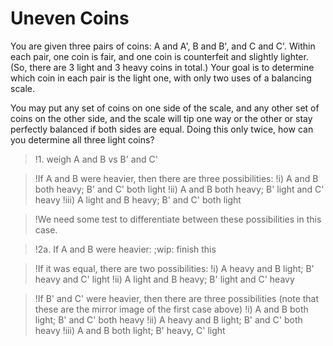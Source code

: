 Uneven Coins
============

You are given three pairs of coins: A and A', B and B', and C and C'. Within each pair, one coin is fair, and one coin is counterfeit and slightly lighter. (So, there are 3 light and 3 heavy coins in total.) Your goal is to determine which coin in each pair is the light one, with only two uses of a balancing scale.

You may put any set of coins on one side of the scale, and any other set of coins on the other side, and the scale will tip one way or the other or stay perfectly balanced if both sides are equal. Doing this only twice, how can you determine all three light coins?

>!1. weigh A and B vs B' and C'

>!If A and B were heavier, then there are three possibilities:
>!i) A and B both heavy; B' and C' both light
>!ii) A and B both heavy; B' light and C' heavy
>!iii) A light and B heavy; B' and C' both light

>!We need some test to differentiate between these possibilities in this case.

>!2a. If A and B were heavier: ;wip: finish this

>!If it was equal, there are two possibilities:
>!i) A heavy and B light; B' heavy and C' light
>!ii) A light and B heavy; B' light and C' heavy

>!If B' and C' were heavier, then there are three possibilities (note that these are the mirror image of the first case above)
>!i) A and B both light; B' and C' both heavy
>!ii) A heavy and B light; B' and C' both heavy
>!iii) A and B both light; B' heavy, C' light

